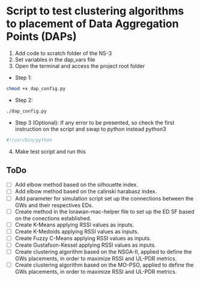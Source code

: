 # Script to test clustering algorithms to placement of Data Aggregation Points (DAPs)

1. Add code to scratch folder of the NS-3
2. Set variables in the dap_vars file
3. Open the terminal and access the project root folder 

  - Step 1:
```bash
chmod +x dap_config.py
```
  - Step 2:
```bash
./dap_config.py
```

  - Step 3 (Optional): If any error to be presented, so check the first instruction on the script and swap to python instead python3
```bash
#!/usr/bin/python
```
4. Make test script and run this

## ToDo

- [ ] Add elbow method based on the silhouette index.
- [ ] Add elbow method based on the calinski harabasz index.
- [ ] Add parameter for simulation script set up the connections between the GWs and their respectives EDs.
- [ ] Create method in the lorawan-mac-helper file to set up the ED SF based on the conections established.
- [ ] Create K-Means applying RSSI values as inputs.
- [ ] Create K-Medoids applying RSSI values as inputs.
- [ ] Create Fuzzy C-Means applying RSSI values as inputs.
- [ ] Create Gustafson-Kessel applying RSSI values as inputs.
- [ ] Create clustering algorithm based on the NSGA-II, applied to define the GWs placements, in order to maximize RSSI and UL-PDR metrics.
- [ ] Create clustering algorithm based on the MO-PSO, applied to define the GWs placements, in order to maximize RSSI and UL-PDR metrics.